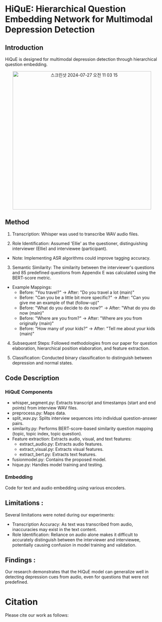 # HiQuE: Hierarchical Question Embedding Network for Multimodal Depression Detection



## Introduction 

HiQuE is designed for multimodal depression detection through hierarchical question embedding.

<p align="center"><img width="455" alt="스크린샷 2024-07-27 오전 11 03 15" src="https://github.com/user-attachments/assets/12ea6f4c-3fd4-4064-be01-453f16a82ad1"></p>

## Method

1. Transcription: Whisper was used to transcribe WAV audio files.

2. Role Identification: Assumed 'Ellie' as the questioner, distinguishing interviewer (Ellie) and interviewee (participant).

  - Note: Implementing ASR algorithms could improve tagging accuracy.

3. Semantic Similarity: The similarity between the interviewer's questions and 85 predefined questions from Appendix E was calculated using the BERT-score metric.

  - Example Mappings:
    - Before: "You travel?" -> After: "Do you travel a lot (main)"
    - Before: "Can you be a little bit more specific?" -> After: "Can you give me an example of that (follow-up)"
    - Before: "What do you decide to do now?" -> After: "What do you do now (main)"
    - Before: "Where are you from?" -> After: "Where are you from originally (main)"
    - Before: "How many of your kids?" -> After: "Tell me about your kids (main)"
    
4. Subsequent Steps: Followed methodologies from our paper for question elaboration, hierarchical position elaboration, and feature extraction.

5. Classification: Conducted binary classification to distinguish between depression and normal states.

## Code Description

### HiQuE Components

- whisper_segment.py: Extracts transcript and timestamps (start and end points) from interview WAV files.
- preprocess.py: Maps data.
- split_wav.py: Splits interview sequences into individual question-answer pairs.
- similarity.py: Performs BERT-score-based similarity question mapping (topic, topic index, topic question).
- Feature extraction: Extracts audio, visual, and text features:
  - extract_audio.py: Extracts audio features.
  - extract_visual.py: Extracts visual features.
  - extract_bert.py: Extracts text features.
- fusionmodel.py: Contains the proposed model.
- hique.py: Handles model training and testing.

### Embedding 

Code for text and audio embedding using various encoders.


## Limitations : 
Several limitations were noted during our experiments:

- Transcription Accuracy: As text was transcribed from audio, inaccuracies may exist in the text content.
- Role Identification: Reliance on audio alone makes it difficult to accurately distinguish between the interviewer and interviewee, potentially causing confusion in model training and validation.

## Findings : 
Our research demonstrates that the HiQuE model can generalize well in detecting depression cues from audio, even for questions that were not predefined.


# Citation 
Please cite our work as follows:

